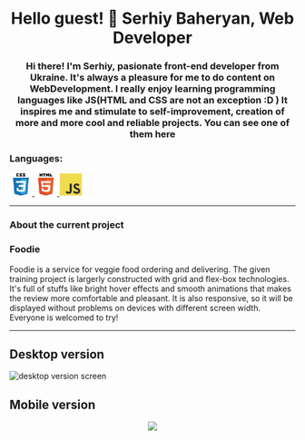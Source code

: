 <h1 align="center">Hello guest! 👋 Serhiy Baheryan</h>,
Web Developer
<h3 align="center">Hi there! I'm Serhiy, pasionate front-end developer from Ukraine. It's always a pleasure for me to do content on WebDevelopment. I really enjoy learning programming languages like JS(HTML and CSS are not an exception :D ) It inspires me and stimulate to self-improvement, creation of more and more cool and reliable projects. You can see one of them here</h3>

<h3 align="left">Languages:</h3>
<p align="left"> <a href="https://www.w3schools.com/css/" target="_blank" rel="noreferrer"> <img src="https://raw.githubusercontent.com/devicons/devicon/master/icons/css3/css3-original-wordmark.svg" alt="css3" width="40" height="40"/> </a> <a </a> <a href="https://www.w3.org/html/" target="_blank" rel="noreferrer"> <img src="https://raw.githubusercontent.com/devicons/devicon/master/icons/html5/html5-original-wordmark.svg" alt="html5" width="40" height="40"/> </a> <a href="https://developer.mozilla.org/en-US/docs/Web/JavaScript" target="_blank" rel="noreferrer"> <img src="https://raw.githubusercontent.com/devicons/devicon/master/icons/javascript/javascript-original.svg" alt="javascript" width="40" height="40"/> </a> </p>

***

<h3 align="left">About the current project</h3>

### Foodie

Foodie is a service for veggie food ordering and delivering. The given training project is largerly constructed with grid and flex-box technologies. It's full of stuffs like bright  hover effects and smooth animations that makes the review more comfortable and pleasant. It is also responsive, so it will be displayed without problems on devices with different screen width. Everyone is welcomed to try!

***
## Desktop version
![desktop version screen](https://user-images.githubusercontent.com/98645818/180987136-70a5ea44-a919-484b-94c2-8642ecdd66b4.png)

## Mobile version

<p align="center">
  <img src="https://user-images.githubusercontent.com/98645818/180991672-fa5efd94-9bff-4897-9b7d-fca89fd5002b.png">
</p>
